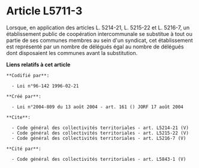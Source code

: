 # Article L5711-3

Lorsque, en application des articles L. 5214-21, L. 5215-22 et L. 5216-7, un établissement public de coopération
intercommunale se substitue à tout ou partie de ses communes membres au sein d'un syndicat, cet établissement est représenté
par un nombre de délégués égal au nombre de délégués dont disposaient les communes avant la substitution.

**Liens relatifs à cet article**

	**Codifié par**:

	  - Loi n°96-142 1996-02-21

	**Créé par**:

	  - Loi n°2004-809 du 13 août 2004 - art. 161 () JORF 17 août 2004

	**Cite**:

	  - Code général des collectivités territoriales - art. L5214-21 (V)
	  - Code général des collectivités territoriales - art. L5215-22 (V)
	  - Code général des collectivités territoriales - art. L5216-7 (V)

	**Cité par**:

	  - Code général des collectivités territoriales - art. L5843-1 (V)
